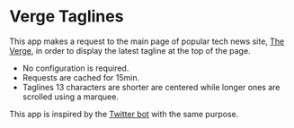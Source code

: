 # Verge Taglines

This app makes a request to the main page of popular tech news site, [The Verge](https://theverge.com), in order to display the latest tagline at the top of the page.

- No configuration is required.
- Requests are cached for 15min.
- Taglines 13 characters are shorter are centered while longer ones are scrolled using a marquee.

This app is inspired by the [Twitter bot](https://github.com/TylerCarberry/VergeTaglines) with the same purpose.
